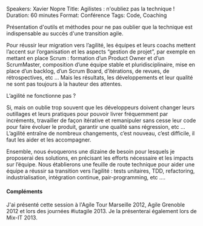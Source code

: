 Speakers: Xavier Nopre
Title: Agilistes : n'oubliez pas la technique !
Duration: 60 minutes
Format: Conférence
Tags: Code, Coaching

Présentation d'outils et méthodes pour ne pas oublier que la technique est indispensable au succès d'une transition agile.

Pour réussir leur migration vers l’agilité, les équipes et leurs coachs mettent l’accent sur l’organisation et les aspects “gestion de projet”, par exemple en mettant en place Scrum : formation d’un Product Owner et d’un ScrumMaster, composition d’une équipe stable et pluridisciplinaire, mise en place d’un backlog, d’un Scrum Board, d’itérations, de revues, de rétrospectives, etc …
Mais les résultats, les développements et leur qualité ne sont pas toujours à la hauteur des attentes. 

L’agilité ne fonctionne pas ?

Si, mais on oublie trop souvent que les développeurs doivent changer leurs outillages et leurs pratiques pour pouvoir livrer fréquemment par incréments, travailler de façon itérative et remanipuler sans cesse leur code pour faire évoluer le produit, garantir une qualité sans régression, etc …
L’agilité entraîne de nombreux changements, c’est nouveau, c’est difficile, il faut les aider et les accompagner.

Ensemble, nous évoquerons une dizaine de besoin pour lesquels je proposerai des solutions, en précisant les efforts nécessaire et les impacts sur l’équipe.
Nous établierons une feuille de route technique pour aider une équipe a réussir sa transition vers l’agilité : tests unitaires, TDD, refactoring, industrialisation, intégration continue, pair-programming, etc ....

#### Compléments

J'ai présenté cette session à l'Agile Tour Marseille 2012, Agile Grenoble 2012 et lors des journées #iutagile 2013.
Je la présenterai également lors de Mix-IT 2013.
